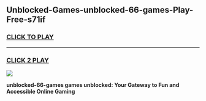 
## Unblocked-Games-unblocked-66-games-Play-Free-s71if
<h3>
<a href="https://premium76.site?title=unblocked-66-games&ref=18A1">CLICK TO PLAY</a></h3>
<hr>

<h3>
<a href="https://premium76.site?title=unblocked-66-games&ref=18A1">CLICK 2 PLAY</a>
  
</h3>

<a href="https://premium76.site?title=unblocked-66-games&ref=18A1"><img src="https://clearcache.store/games.png"></a>


**unblocked-66-games games unblocked: Your Gateway to Fun and Accessible Online Gaming**
